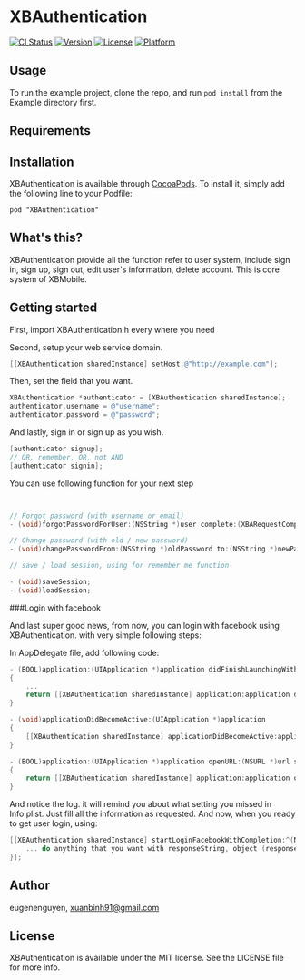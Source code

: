 # XBAuthentication

[![CI Status](http://img.shields.io/travis/eugenenguyen/XBAuthentication.svg?style=flat)](https://travis-ci.org/eugenenguyen/XBAuthentication)
[![Version](https://img.shields.io/cocoapods/v/XBAuthentication.svg?style=flat)](http://cocoadocs.org/docsets/XBAuthentication)
[![License](https://img.shields.io/cocoapods/l/XBAuthentication.svg?style=flat)](http://cocoadocs.org/docsets/XBAuthentication)
[![Platform](https://img.shields.io/cocoapods/p/XBAuthentication.svg?style=flat)](http://cocoadocs.org/docsets/XBAuthentication)

## Usage

To run the example project, clone the repo, and run `pod install` from the Example directory first.

## Requirements

## Installation

XBAuthentication is available through [CocoaPods](http://cocoapods.org). To install
it, simply add the following line to your Podfile:

    pod "XBAuthentication"

## What's this?

XBAuthentication provide all the function refer to user system, include sign in, sign up, sign out, edit user's information, delete account. This is core system of XBMobile.

## Getting started

First, import XBAuthentication.h every where you need

Second, setup your web service domain.

```objective-c
[[XBAuthentication sharedInstance] setHost:@"http://example.com"];
```

Then, set the field that you want.

```objective-c
XBAuthentication *authenticator = [XBAuthentication sharedInstance];
authenticator.username = @"username";
authenticator.password = @"password";
```

And lastly, sign in or sign up as you wish.

```objective-c
[authenticator signup];
// OR, remember, OR, not AND
[authenticator signin];
```

You can use following function for your next step

```objective-c


// Forgot password (with username or email)
- (void)forgotPasswordForUser:(NSString *)user complete:(XBARequestCompletion)completion;

// Change password (with old / new password)
- (void)changePasswordFrom:(NSString *)oldPassword to:(NSString *)newPassword complete:(XBARequestCompletion)completion;

// save / load session, using for remember me function

- (void)saveSession;
- (void)loadSession;


```

###Login with facebook

And last super good news, from now, you can login with facebook using XBAuthentication. with very simple following steps:

In AppDelegate file, add following code:
```objective-c
- (BOOL)application:(UIApplication *)application didFinishLaunchingWithOptions:(NSDictionary *)launchOptions
{
    ...
    return [[XBAuthentication sharedInstance] application:application didFinishLaunchingWithOptions:launchOptions];;
}

- (void)applicationDidBecomeActive:(UIApplication *)application
{
    [[XBAuthentication sharedInstance] applicationDidBecomeActive:application];
}

- (BOOL)application:(UIApplication *)application openURL:(NSURL *)url sourceApplication:(NSString *)sourceApplication annotation:(id)annotation
{
    return [[XBAuthentication sharedInstance] application:application openURL:url sourceApplication:sourceApplication annotation:annotation];
}

```

And notice the log. it will remind you about what setting you missed in Info.plist. Just fill all the information as requested.
And now, when you ready to get user login, using:

```objective-c
[[XBAuthentication sharedInstance] startLoginFacebookWithCompletion:^(NSString *responseString, id object, int errorCode, NSString *description, NSError *error) {
    ... do anything that you want with responseString, object (response object), errorCode, description and error. all in your hand now.
}];

```

## Author

eugenenguyen, xuanbinh91@gmail.com

## License

XBAuthentication is available under the MIT license. See the LICENSE file for more info.

